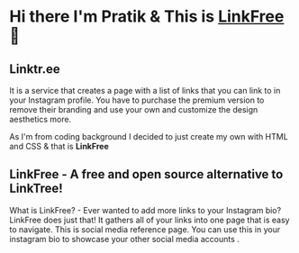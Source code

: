 # Hi there I'm Pratik & This is [LinkFree](https://pratik23rj.github.io/) 👋


## Linktr.ee 
 It is a service that creates a page with a list of links that you can link to in your Instagram profile. You have to purchase the premium version to remove their branding and use your own and customize the design aesthetics more. 
 
 As I'm from coding background I decided to just create my own with HTML and CSS & that is **LinkFree**

## LinkFree - A free and open source alternative to LinkTree!
   What is LinkFree?  -  Ever wanted to add more links to your Instagram bio? LinkFree does just that! It gathers all of your links into one page that is easy to navigate.  This is social media reference page. You can use this in your instagram bio to showcase your other social media accounts .
   


